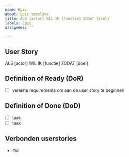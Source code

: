 ```yaml
---
name: Epic
about: Epic template
title: ALS {actor} WIL IK {functie} ZODAT {doel}
labels: Epic
assignees: ''

---
```


## User Story
ALS [actor] WIL IK [functie] ZODAT [doel]

## Definition of Ready (DoR)
- [ ] vereiste requirements om aan de user story te beginnen

## Definition of Done (DoD)
- [ ] taak
- [ ] taak

## Verbonden userstories
- #id
